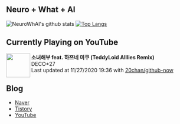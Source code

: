 ## Neuro + What + AI

![NeuroWhAI's github stats](https://github-readme-stats.vercel.app/api?username=neurowhai&count_private=true&show_icons=true)
[![Top Langs](https://github-readme-stats.vercel.app/api/top-langs/?username=neurowhai&layout=compact)](https://github.com/anuraghazra/github-readme-stats)

## Currently Playing on YouTube

[<img align="left" height="65" src="https://yt3.ggpht.com/ytc/AAUvwnjaEYEIPXlF1IjAspJZD1zfCXE04oERIu80Pl0s=s88-c-k-c0xffffffff-no-nd-rj-mo">](https://www.youtube.com/channel/UCGmO0S4S-AunjRdmxA6TQYg)

**소녀해부 feat. 하쯔네 미쿠 (TeddyLoid Alllies Remix)**  
DECO*27  
Last updated at 11/27/2020 19:36 with [20chan/github-now](https://github.com/20chan/github-now)

## Blog

- [Naver](http://blog.naver.com/neurowhai)
- [Tistory](http://neurowhai.tistory.com/)
- [YouTube](https://www.youtube.com/channel/UCB_v1xU6laBHOeH6z4L-Mtw)

